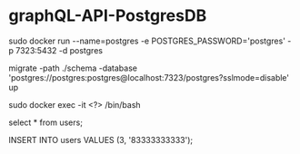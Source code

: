 # graphQL-API-PostgresDB


sudo docker run --name=postgres -e POSTGRES_PASSWORD='postgres' -p 7323:5432 -d postgres

migrate -path ./schema -database 'postgres://postgres:postgres@localhost:7323/postgres?sslmode=disable' up

sudo docker exec -it <?> /bin/bash

select * from users;

INSERT INTO users VALUES (3, '83333333333');
